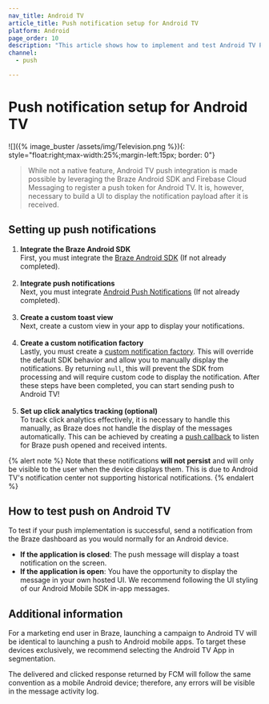 ```yaml
---
nav_title: Android TV
article_title: Push notification setup for Android TV
platform: Android
page_order: 10
description: "This article shows how to implement and test Android TV Push."
channel:
  - push

---
```


# Push notification setup for Android TV
![]({% image_buster /assets/img/Television.png %}){: style="float:right;max-width:25%;margin-left:15px; border: 0"}

> While not a native feature, Android TV push integration is made possible by leveraging the Braze Android SDK and Firebase Cloud Messaging to register a push token for Android TV. It is, however, necessary to build a UI to display the notification payload after it is received.

## Setting up push notifications

1. **Integrate the Braze Android SDK**<br>
First, you must integrate the [Braze Android SDK]({{site.baseurl}}/developer_guide/platform_integration_guides/android/initial_sdk_setup/android_sdk_integration/?redirected=true) (If not already completed).<br><br>
2. **Integrate push notifications**<br>
Next, you must integrate [Android Push Notifications]({{site.baseurl}}/developer_guide/platform_integration_guides/android/push_notifications/android/integration/standard_integration/) (If not already completed).<br><br>
3. **Create a custom toast view**<br>
Next, create a custom view in your app to display your notifications.<br><br>
4. **Create a custom notification factory**<br>
Lastly, you must create a [custom notification factory]({{site.baseurl}}/developer_guide/platform_integration_guides/android/push_notifications/android/integration/standard_integration/#custom-displaying-notifications). This will override the default SDK behavior and allow you to manually display the notifications. By returning `null`, this will prevent the SDK from processing and will require custom code to display the notification. After these steps have been completed, you can start sending push to Android TV!<br><br>
5. **Set up click analytics tracking (optional)**<br>
To track click analytics effectively, it is necessary to handle this manually, as Braze does not handle the display of the messages automatically. This can be achieved by creating a [push callback]({{site.baseurl}}/developer_guide/platform_integration_guides/android/push_notifications/android/integration/standard_integration/#android-push-listener-callback) to listen for Braze push opened and received intents.

{% alert note %}
Note that these notifications **will not persist** and will only be visible to the user when the device displays them. This is due to Android TV's notification center not supporting historical notifications.
{% endalert %} 

## How to test push on Android TV

To test if your push implementation is successful, send a notification from the Braze dashboard as you would normally for an Android device.

- **If the application is closed**: The push message will display a toast notification on the screen.
- **If the application is open**: You have the opportunity to display the message in your own hosted UI. We recommend following the UI styling of our Android Mobile SDK in-app messages.

## Additional information
For a marketing end user in Braze, launching a campaign to Android TV will be identical to launching a push to Android mobile apps. To target these devices exclusively, we recommend selecting the Android TV App in segmentation. 

The delivered and clicked response returned by FCM will follow the same convention as a mobile Android device; therefore, any errors will be visible in the message activity log.

